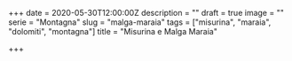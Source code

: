 +++
date = 2020-05-30T12:00:00Z
description = ""
draft = true
image = ""
serie = "Montagna"
slug = "malga-maraia"
tags = ["misurina", "maraia", "dolomiti", "montagna"]
title = "Misurina e Malga Maraia"

+++

